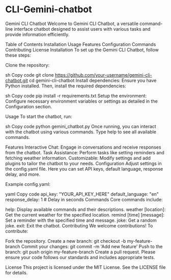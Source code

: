 # CLI-Gemini-chatbot

Gemini CLI Chatbot
Welcome to Gemini CLI Chatbot, a versatile command-line interface chatbot designed to assist users with various tasks and provide information efficiently.

Table of Contents
Installation
Usage
Features
Configuration
Commands
Contributing
License
Installation
To set up the Gemini CLI Chatbot, follow these steps:

Clone the repository:

sh
Copy code
git clone https://github.com/your-username/gemini-cli-chatbot.git
cd gemini-cli-chatbot
Install dependencies:
Ensure you have Python installed. Then, install the required dependencies:

sh
Copy code
pip install -r requirements.txt
Setup the environment:
Configure necessary environment variables or settings as detailed in the Configuration section.

Usage
To start the chatbot, run:

sh
Copy code
python gemini_chatbot.py
Once running, you can interact with the chatbot using various commands. Type help to see all available commands.

Features
Interactive Chat: Engage in conversations and receive responses from the chatbot.
Task Assistance: Perform tasks like setting reminders and fetching weather information.
Customizable: Modify settings and add plugins to tailor the chatbot to your needs.
Configuration
Adjust settings in the config.yaml file. Here you can set API keys, default language, response delay, and more.

Example config.yaml:

yaml
Copy code
api_key: "YOUR_API_KEY_HERE"
default_language: "en"
response_delay: 1  # Delay in seconds
Commands
Core commands include:

help: Display available commands and their descriptions.
weather [location]: Get the current weather for the specified location.
remind [time] [message]: Set a reminder with the specified time and message.
joke: Get a random joke.
exit: Exit the chatbot.
Contributing
We welcome contributions! To contribute:

Fork the repository.
Create a new branch: git checkout -b my-feature-branch
Commit your changes: git commit -m 'Add new feature'
Push to the branch: git push origin my-feature-branch
Create a pull request.
Please ensure your code follows our standards and includes appropriate tests.

License
This project is licensed under the MIT License. See the LICENSE file for details.

